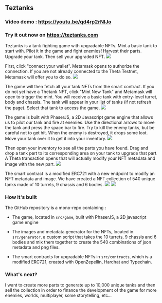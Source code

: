 ## Teztanks

### Video demo : https://youtu.be/qd4rp2rNIJo

### Try it out now on https://teztanks.com

Teztanks is a tank fighting game with upgradable NFTs. Mint a basic tank to start with. Pilot it in the game and fight enemies! Harvest their parts. Upgrade your tank. Then sell your upgraded NFT.
![](https://teztanks.com/assets/screenshots/present-model.png)

First, click "connect your wallet". Metamask opens to authorize the connection. If you are not already connected to the Theta Testnet, Metamask will offer you to do so.
![](https://teztanks.com/assets/screenshots/connect-wallet-scene.png)

The game will then fetch all your tank NFTs from the smart contract. If you do not yet have a Thetank NFT, click "Mint New Tank" and Metamask will open to trigger the mint. You will receive a basic tank with entry-level turret, body and chassis. The tank will appear in your list of tanks (if not refresh the page). Select that tank to access the game.
![](https://teztanks.com/assets/screenshots/select-tank-scene.png)

The game is built with PhaserJS, a 2D Javascript game engine that allows us to pilot our tank and fire at enemies. Use the directional arrows to move the tank and press the space bar to fire. Try to kill the enemy tanks, but be careful not to get hit. When the enemy is destroyed, it drops some loot. Move your tank over it to get it into your inventory.
![](https://teztanks.com/assets/screenshots/gameplay1.png)

Then open your inventory to see all the parts you have found. Drag and drop a tank part to its corresponding area on your tank to upgrade that part. A Theta transaction opens that will actually modify your NFT metadata and image with the new part.
![](https://teztanks.com/assets/screenshots/inventory-scene.png)

The smart contract is a modified ERC721 with a new endpoint to modify an NFT metadata and image.
We have created a NFT collection of 540 unique tanks made of 10 turrets, 9 chassis and 6 bodies.
![](https://teztanks.com/assets/screenshots/present-parts.png)
![](https://teztanks.com/assets/screenshots/present-possibilities.png)

### How it's built

The GitHub repository is a mono-repo containing :

- The game, located in `src/game`, built with PhaserJS, a 2D javascript game engine

- The images and metadata generator for the NFTs, located in `src/generator`, a custom script that takes the 10 turrets, 9 chassis and 6 bodies and mix them together to create the 540 combinations of json metadata and png files.

- The smart contracts for upgradable NFTs in `src/contracts`, which is a modified ERC721, created with OpenZepellin, Hardhat and Typechain.

### What's next?

I want to create more parts to generate up to 10,000 unique tanks and then sell the collection in order to finance the development of the game for more enemies, worlds, multiplayer, some storytelling, etc...
